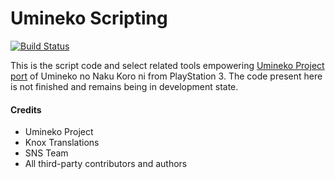Umineko Scripting
=================

[![Build Status](https://github.com/umineko-project/umineko-scripting/workflows/CI/badge.svg)](../../actions)

This is the script code and select related tools empowering [Umineko Project port](https://umineko-project.org) of Umineko no Naku Koro ni from PlayStation 3. The code present here is not finished and remains being in development state.

#### Credits
- Umineko Project
- Knox Translations
- SNS Team
- All third-party contributors and authors
